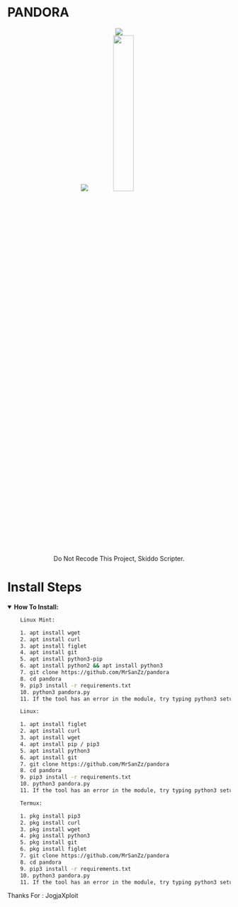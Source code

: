 # PANDORA

<p align="center">
<img src="https://img.shields.io/badge/build-MrSanZz-badge?style=flat-square&logo=bitcoin&logoColor=yellow&label=Author&labelColor=grey&color=yellow"><br>
<img src="https://kosred.com/a/asbbtk.png">
<img src="https://kosred.com/a/pvwnwx.png" style="height: 30%; width: 30%;"><br>
</center>
<span>Do Not Recode This Project, Skiddo Scripter.</span><br>
</p>

# Install Steps
<details open>
    <summary><strong>How To Install:</strong></summary>

```bash
    Linux Mint:

    1. apt install wget
    2. apt install curl
    3. apt install figlet
    4. apt install git
    5. apt install python3-pip
    6. apt install python2 && apt install python3
    7. git clone https://github.com/MrSanZz/pandora
    8. cd pandora
    9. pip3 install -r requirements.txt
    10. python3 pandora.py
    11. If the tool has an error in the module, try typing python3 setup.py

    Linux:

    1. apt install figlet
    2. apt install curl
    3. apt install wget
    4. apt install pip / pip3
    5. apt install python3
    6. apt install git
    7. git clone https://github.com/MrSanZz/pandora
    8. cd pandora
    9. pip3 install -r requirements.txt
    10. python3 pandora.py
    11. If the tool has an error in the module, try typing python3 setup.py

    Termux:

    1. pkg install pip3
    2. pkg install curl
    3. pkg install wget
    4. pkg install python3
    5. pkg install git
    6. pkg install figlet
    7. git clone https://github.com/MrSanZz/pandora
    8. cd pandora
    9. pip3 install -r requirements.txt
    10. python3 pandora.py
    11. If the tool has an error in the module, try typing python3 setup.py
```
<span>Thanks For : JogjaXploit</span>
